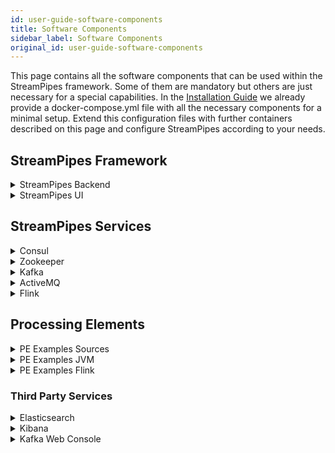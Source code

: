 ```yaml
---
id: user-guide-software-components
title: Software Components
sidebar_label: Software Components
original_id: user-guide-software-components
---
```


This page contains all the software components that can be used within the StreamPipes framework.
Some of them are mandatory but others are just necessary for a special capabilities.
In the [Installation Guide](user-guide-installation.md#installation_1) we  already provide a docker-compose.yml file with all the necessary components
for a minimal setup.
Extend this configuration files with further containers described on this page and configure StreamPipes
according to your needs.


## StreamPipes Framework

<details class="tip">
<summary>StreamPipes Backend</summary>

#### Description
The StreamPipes Backend is the main component of the StreamPipes Framework. It contains the application logic to create and execute pipelines.
Furthermore, it provides a REST-API that is used by other components for communication.

#### Docker Compose
```yaml
backend:
  image: streampipes/backend
  depends_on:
    - "consul"
  ports:
    - "8030:8030"
  volumes:
    - ./config:/root/.streampipes
    - ./config/aduna:/root/.aduna
  networks:
    spnet:
```
</details>


<details class="tip">
<summary>StreamPipes UI</summary>

#### Description
This service uses nginx and contains the UI of StreamPipes.
The UI can, for example, be used to import new pipeline elements, create new pipelines and manage the pipeline
execution. The UI communicates with the backend via the REST interface.

#### Docker Compose
```yaml
nginx:
  image: streampipes/ui
  ports:
    - "80:80"
  depends_on:
    - backend
  networks:
    spnet:
```
</details>

## StreamPipes Services

<details class="tip">
<summary>Consul</summary>
#### Description
Consul is used to store configuration parameters of the backend service and processing elements.
It is further used for service discovery. Once a processing element container is started in the network, it is
automatically discovered via the service discovery feature of Consul.

#### Docker Compose
```yaml
consul:
    image: consul
    environment:
      - "CONSUL_LOCAL_CONFIG={'{\"disable_update_check\": true}'}"
      - "CONSUL_BIND_INTERFACE=eth0"
      - "CONSUL_HTTP_ADDR=0.0.0.0"
    entrypoint:
      - consul
      - agent
      - -server
      - -bootstrap-expect=1
      - -data-dir=/consul/data
      - -node=consul-one
      - -bind={'{{ GetInterfaceIP "eth0" }}'}
      - -client=0.0.0.0
      - -enable-script-checks=true
      - -ui
    volumes:
      - ./config/consul:/consul/data
    ports:
      - "8500:8500"
      - "8600:8600"
    networks:
      spnet:
        ipv4_address: 172.30.0.9
```
</details>

<details class="tip">
<summary>Zookeeper</summary>
#### Description
Apache Kafka and Apache Flink require zookeeper to manage their clusters.

#### Docker Compose
```yaml
zookeeper:
    image: wurstmeister/zookeeper
    ports:
      - "2181:2181"
    networks:
      spnet:
```
</details>

<details class="tip">
<summary>Kafka</summary>

#### Description
Kafka is used as the primary message broker. It is possible to use other brokers or even multiple message brokers in a single pipeline, but Kafka is the
default. The communication between the processing elements in a pipeline is mostly done via Kafka.

#### Docker Compose
```yaml
  kafka:
    image: wurstmeister/kafka:0.10.0.1
    ports:
      - "9092:9092"
    environment:
      KAFKA_ADVERTISED_HOST_NAME: ###TODO ADD HOSTNAME HERE ###
      KAFKA_ZOOKEEPER_CONNECT: zookeeper:2181
    volumes:
      - /var/run/docker.sock:/var/run/docker.sock
    networks:
      spnet:
```
</details>

<details class="tip">
<summary>ActiveMQ</summary>
#### Description
ActiveMQ is another message broker which can be used in addition to Kafka. Currently, the main purpose is to provide
an endpoint for the websocket connections required by the real-time dashboard of the StreamPipes UI.

#### Docker Compose
```yaml
activemq:
  image: streampipes/activemq
  ports:
    - "61616:61616"
    - "61614:61614"
    - "8161:8161"
  networks:
    spnet:

    ```
</details>

<details class="tip">
<summary>CouchDB</summary>

#### Description
CouchDB is the main database for StreamPipes data that needs to be persisted such as pipelines, users and visualizations created in the dashboard.

#### Docker Compose
```yaml
couchdb:
  image: couchdb
  ports:
    - "5984:5984"
  volumes:
    - ./config/couchdb/data:/usr/local/var/lib/couchdb
  networks:
    spnet:
```
</details>

<details class="tip">
<summary>Flink</summary>
#### Description
This service sets up a sample flink cluster with one jobmanager and one taskmanager. Although this cluster can be used for testing, it is not recommended for production use.

#### Docker Compose
```yaml
jobmanager:
  image: streampipes/flink
  ports:
    - "8081:8099"
  command: jobmanager
  networks:
    spnet:


taskmanager:
  image: ipe-wim-gitlab.fzi.de:5000/streampipes/services/flink
  command: taskmanager
  environment:
    - FLINK_NUM_SLOTS=20
  networks:
    spnet:
```
</details>


## Processing Elements

<details class="tip">
<summary>PE Examples Sources</summary>
#### Description
This Processing Element Container contains several sample data sources that can be used to work with StreamPipes.
It consists of sources descriptions and data simulators that constantly produce data.

#### Docker Compose
```yaml
    pe-examples-sources:
      image: streampipes/pe-examples-sources:
      depends_on:
        - "consul"
      ports:
        - "8098:8090"
      networks:
        spnet:
```
</details>

<details class="tip">
<summary>PE Examples JVM</summary>

#### Description
This Processing Element Container contains some sink example implementations, like for example the real-time
dashboard. This can be used to visualize data within StreamPipes.

#### Docker Compose
```yaml
      pe-exanmples-jvm:
        image: streampipes/pe-examples-jvm
        depends_on:
          - "consul"
        environment:
          - STREAMPIPES_HOST=###TODO ADD HOSTNAME HERE ###
        ports:
          - "8096:8090"
        networks:
          spnet:
```
</details>

<details class="tip">
<summary>PE Examples Flink</summary>

#### Description
The Flink Samples Processing Element Container contains some example algorithms that can be used within processing
pipelines in the pipeline editor. Those algorithms are deployed to a Flink cluster once the pipeline is started.

#### Docker Compose
```yaml
  pe-flink-samples:
    image: streampipes/pe-examples-flink
    depends_on:
      - "consul"
    ports:
      - "8094:8090"
    volumes:
      - ./config:/root/.streampipes
    networks:
      spnet:
```
</details>

### Third Party Services

<details class="tip">
<summary>Elasticsearch</summary>

#### Description
This service can be used to run Elasticsearch. Data can be written into Elasticsearch with the Elasticsearch
sink of the PE Flink samples conatiner.

#### Docker Compose
```yaml
elasticsearch:
  image: ipe-wim-gitlab.fzi.de:5000/streampipes/services/elasticsearch
  ports:
    - "9200:9200"
    - "9300:9300"
  volumes:
    - ./config/elasticsearch/data:/usr/share/elasticsearch/data
  networks:
    spnet:
```
</details>

<details class="tip">
<summary>Kibana</summary>
#### Description
Kibana is used to visualize data that is written into Elasticsearch. It can be used in addition to our live dashboard
to analyse and visualize historic data.

#### Docker Compose
```yaml
kibana:
  image: kibana:5.2.2
  ports:
    - "5601:5601"
  volumes:
    - ./config/kibana/kibana.yml:/opt/kibana/config/kibana.yml
  environment:
    - ELASTICSEARCH_URL=http://elasticsearch:9200
  networks:
    spnet:
```
</details>


<details class="tip">
<summary>Kafka Web Console</summary>

#### Description
The kafka web console can be used to monitor the kafka cluster. This is a good tool for debugging your newly
developed pipeline elements.

#### Docker Compose
```yaml
kafka-web-console:
  image: hwestphal/kafka-web-console
  ports:
    - "9000:9000"
  volumes:
    - ./config:/data
  networks:
    spnet:
```
</details>
